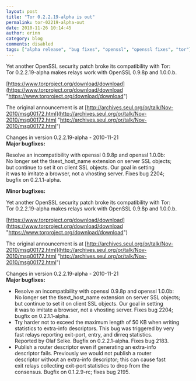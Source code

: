```yaml
---
layout: post
title: "Tor 0.2.2.19-alpha is out"
permalink: tor-02219-alpha-out
date: 2010-11-26 10:14:45
author: erinn
category: blog
comments: disabled
tags: ["alpha release", "bug fixes", "openssl", "openssl fixes", "tor"]
---
```


Yet another OpenSSL security patch broke its compatibility with Tor:  
 Tor 0.2.2.19-alpha makes relays work with OpenSSL 0.9.8p and 1.0.0.b.

[https://www.torproject.org/download/download](https://www.torproject.org/download/download "https://www.torproject.org/download/download")

The original announcement is at [http://archives.seul.org/or/talk/Nov-2010/msg00172.html](http://archives.seul.org/or/talk/Nov-2010/msg00172.html "http://archives.seul.org/or/talk/Nov-2010/msg00172.html")

Changes in version 0.2.2.19-alpha - 2010-11-21  
 **Major bugfixes:**

Resolve an incompatibility with openssl 0.9.8p and openssl 1.0.0b:  
 No longer set the tlsext\_host\_name extension on server SSL objects;  
 but continue to set it on client SSL objects. Our goal in setting  
 it was to imitate a browser, not a vhosting server. Fixes bug 2204;  
 bugfix on 0.2.1.1-alpha.

**Minor bugfixes:**

<!-- more -->

Yet another OpenSSL security patch broke its compatibility with Tor:  
 Tor 0.2.2.19-alpha makes relays work with OpenSSL 0.9.8p and 1.0.0.b.

[https://www.torproject.org/download/download](https://www.torproject.org/download/download "https://www.torproject.org/download/download")

The original announcement is at [http://archives.seul.org/or/talk/Nov-2010/msg00172.html](http://archives.seul.org/or/talk/Nov-2010/msg00172.html "http://archives.seul.org/or/talk/Nov-2010/msg00172.html")

Changes in version 0.2.2.19-alpha - 2010-11-21  
 **Major bugfixes:**

-   Resolve an incompatibility with openssl 0.9.8p and openssl 1.0.0b:  
     No longer set the tlsext\_host\_name extension on server SSL objects;  
     but continue to set it on client SSL objects. Our goal in setting  
     it was to imitate a browser, not a vhosting server. Fixes bug 2204;  
     bugfix on 0.2.1.1-alpha.
-   Try harder not to exceed the maximum length of 50 KB when writing  
     statistics to extra-info descriptors. This bug was triggered by very  
     fast relays reporting exit-port, entry, and dirreq statistics.  
     Reported by Olaf Selke. Bugfix on 0.2.2.1-alpha. Fixes bug 2183.
-   Publish a router descriptor even if generating an extra-info  
     descriptor fails. Previously we would not publish a router  
     descriptor without an extra-info descriptor; this can cause fast  
     exit relays collecting exit-port statistics to drop from the  
     consensus. Bugfix on 0.1.2.9-rc; fixes bug 2195.


